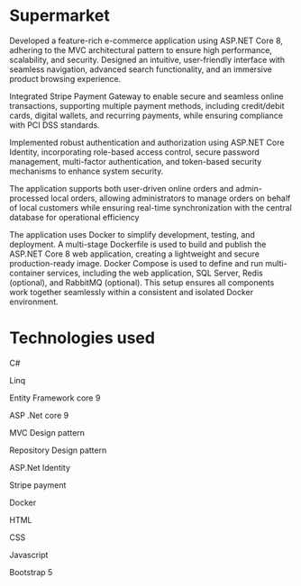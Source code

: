 # Supermarket
Developed a feature-rich e-commerce application using ASP.NET Core 8, adhering to the MVC architectural pattern to ensure high performance, scalability, and security. Designed an intuitive, user-friendly interface with seamless navigation, advanced search functionality, and an immersive product browsing experience.

Integrated Stripe Payment Gateway to enable secure and seamless online transactions, supporting multiple payment methods, including credit/debit cards, digital wallets, and recurring payments, while ensuring compliance with PCI DSS standards.

Implemented robust authentication and authorization using ASP.NET Core Identity, incorporating role-based access control, secure password management, multi-factor authentication, and token-based security mechanisms to enhance system security.

The application supports both user-driven online orders and admin-processed local orders, allowing administrators to manage orders on behalf of local customers while ensuring real-time synchronization with the central database for operational efficiency

The application uses Docker to simplify development, testing, and deployment. A multi-stage Dockerfile is used to build and publish the ASP.NET Core 8 web application, creating a lightweight and secure production-ready image. Docker Compose is used to define and run multi-container services, including the web application, SQL Server, Redis (optional), and RabbitMQ (optional). This setup ensures all components work together seamlessly within a consistent and isolated Docker environment.

# Technologies used 
C#

Linq

Entity Framework core 9

ASP .Net core 9

MVC Design pattern

Repository Design pattern 

ASP.Net Identity

Stripe payment

Docker

HTML

CSS

Javascript

Bootstrap 5
